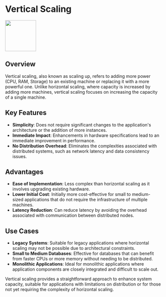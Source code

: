 # Vertical Scaling

<img src="https://www.freecodecamp.org/news/content/images/size/w600/2022/06/02vertical-scaling-software-scalability.jpg" height="100">

## Overview

Vertical scaling, also known as scaling up, refers to adding more power (CPU, RAM, Storage) to an existing machine or replacing it with a more powerful one. Unlike horizontal scaling, where capacity is increased by adding more machines, vertical scaling focuses on increasing the capacity of a single machine.

## Key Features

- **Simplicity**: Does not require significant changes to the application's architecture or the addition of more instances.
- **Immediate Impact**: Enhancements in hardware specifications lead to an immediate improvement in performance.
- **No Distribution Overhead**: Eliminates the complexities associated with distributed systems, such as network latency and data consistency issues.

## Advantages

- **Ease of Implementation**: Less complex than horizontal scaling as it involves upgrading existing hardware.
- **Lower Initial Cost**: Initially more cost-effective for small to medium-sized applications that do not require the infrastructure of multiple machines.
- **Latency Reduction**: Can reduce latency by avoiding the overhead associated with communication between distributed nodes.

## Use Cases

- **Legacy Systems**: Suitable for legacy applications where horizontal scaling may not be possible due to architectural constraints.
- **Small to Medium Databases**: Effective for databases that can benefit from faster CPUs or more memory without needing to be distributed.
- **Monolithic Applications**: Ideal for monolithic applications where application components are closely integrated and difficult to scale out.

Vertical scaling provides a straightforward approach to enhance system capacity, suitable for applications with limitations on distribution or for those not yet requiring the complexity of horizontal scaling.
